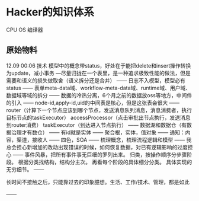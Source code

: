 # Hacker的知识体系

CPU  OS 编译器



## 原始物料

12.09 00:06
技术
模型中的概念带status，好处在于能把delete和insert操作转换为update，减小事务
—尽量归拢在一个表里，是一种追求极致性能的做法，但是需要和语义的损失做取舍（语义拆分还是合并）
——
日志不入模型，模型必有status
——
表单meta-data域、workflow-meta-data域、runtime域、用户域、数据域等域的拆分
——
数据的冷热分离，6个月之前的数据放oss等地方，中间件的引入
——
node-id,apply-id,uid的中间表是核心，但是这张表会很大
——
router（计算下一个节点应该到哪个节点，发送消息队列消息，消息消费者，执行目标节点的taskExecutor）
accessProcessor（点击审批出节点执行，发送消息到router消费）
taskExecutor（到达进入节点执行）
——
数据湖和数据仓（有数据治理才有数仓）
——
有id就是实体
——
聚合根，实体，值对象
——
通知：内容，渠道，接收人
——
四色，SOA
——
梳理概念，梳理流程逻辑和模型
——
我总会担心新增加的改动出现错误的时候，如何恢复数据，对已有逻辑影响的过度担心
——
事件风暴，把所有事件事无巨细的罗列出来。
归类，按操作顺序分步骤阶段。
根据分类找结构，结构分主次。
再看每个阶段的具体细分分类。
具体实现的无穷细节。
——

长时间不接触之后，只能靠过去的印象臆想。生活、工作/技术、管理，都是如此

——

